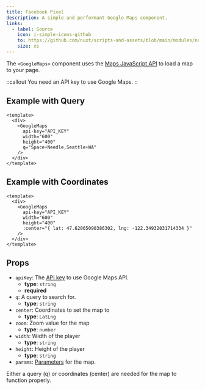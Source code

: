 ```yaml
---
title: Facebook Pixel
description: A simple and performant Google Maps component.
links:
  - label: Source
    icon: i-simple-icons-github
    to: https://github.com/nuxt/scripts-and-assets/blob/main/modules/nuxt-third-party-capital/src/runtime/components/GoogleMaps.ts
    size: xs
---
```


The `<GoogleMaps>` component uses the [Maps JavaScript API](https://developers.google.com/maps/documentation/javascript) to load a map to your page.

::callout
You need an API key to use Google Maps.
::

## Example with Query

```vue
<template>
  <div>
    <GoogleMaps
      api-key="API_KEY"
      width="600"
      height="400"
      q="Space+Needle,Seattle+WA"
    />
  </div>
</template>
```

## Example with Coordinates

```vue
<template>
  <div>
    <GoogleMaps
      api-key="API_KEY"
      width="600"
      height="400"
      :center="{ lat: 47.62065090386302, lng: -122.34932031714334 }"
    />
  </div>
</template>
```

## Props

- `apiKey`: The [API key](https://developers.google.com/maps/documentation/javascript/get-api-key) to use Google Maps API.
  - **type**: `string`
  - **required**
- `q`: A query to search for.
  - **type**: `string`
- `center`: Coordinates to set the map to
  - **type**: `LatLng`
- `zoom`: Zoom value for the map
  - **type**: `number`
- `width`: Width of the player
  - **type**: `string`
- `height`: Height of the player
  - **type**: `string`
- `params`: [Parameters](https://developers.google.com/maps/documentation/javascript/load-maps-js-api#optional_parameters) for the map.

Either a query (q) or coordinates (center) are needed for the map to function properly.

